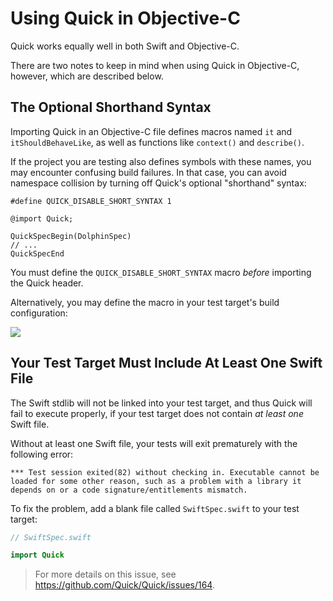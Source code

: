 # Using Quick in Objective-C

Quick works equally well in both Swift and Objective-C.

There are two notes to keep in mind when using Quick in Objective-C,
however, which are described below.

## The Optional Shorthand Syntax

Importing Quick in an Objective-C file defines macros named `it` and
`itShouldBehaveLike`, as well as functions like `context()` and `describe()`.

If the project you are testing also defines symbols with these names, you may
encounter confusing build failures. In that case, you can avoid namespace
collision by turning off Quick's optional "shorthand" syntax:

```objc
#define QUICK_DISABLE_SHORT_SYNTAX 1

@import Quick;

QuickSpecBegin(DolphinSpec)
// ...
QuickSpecEnd
```

You must define the `QUICK_DISABLE_SHORT_SYNTAX` macro *before*
importing the Quick header.

Alternatively, you may define the macro in your test target's build configuration:

![](http://d.twobitlabs.com/VFEamhvixX.png)

## Your Test Target Must Include At Least One Swift File

The Swift stdlib will not be linked into your test target, and thus
Quick will fail to execute properly, if your test target does not contain
*at least one* Swift file.

Without at least one Swift file, your tests will exit prematurely with
the following error:

```
*** Test session exited(82) without checking in. Executable cannot be
loaded for some other reason, such as a problem with a library it
depends on or a code signature/entitlements mismatch.
```

To fix the problem, add a blank file called `SwiftSpec.swift` to your test target:

```swift
// SwiftSpec.swift

import Quick
```

> For more details on this issue, see https://github.com/Quick/Quick/issues/164.
